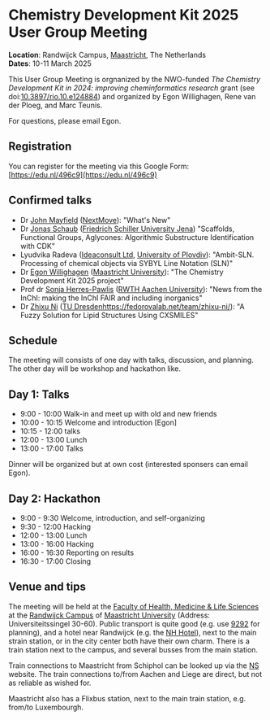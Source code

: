 # Chemistry Development Kit 2025 User Group Meeting

**Location**: Randwijck Campus, [Maastricht](https://en.wikipedia.org/wiki/Maastricht), The Netherlands <br />
**Dates**: 10-11 March 2025

This User Group Meeting is orgnanized by the NWO-funded _The Chemistry Development Kit in 2024: improving cheminformatics research_ grant
(see doi:[10.3897/rio.10.e124884](https://doi.org/10.3897/rio.10.e124884)) and organized by Egon Willighagen, Rene van der Ploeg, and Marc Teunis.

For questions, please email Egon.

## Registration

You can register for the meeting via this Google Form: [https://edu.nl/496c9](https://edu.nl/496c9)

## Confirmed talks

* Dr [John Mayfield](https://orcid.org/0000-0001-7730-2646) ([NextMove](https://www.nextmovesoftware.com/)): "What's New"
* Dr [Jonas Schaub](https://orcid.org/0000-0003-1554-6666) ([Friedrich Schiller University Jena](https://www.uni-jena.de/en/)) "Scaffolds, Functional Groups, Aglycones: Algorithmic Substructure Identification with CDK"
* Lyudvika Radeva ([Ideaconsult Ltd](https://www.ideaconsult.net/), [University of Plovdiv](https://uni-plovdiv.bg/en/)): "Ambit-SLN. Processing of chemical objects via SYBYL Line Notation (SLN)"
* Dr [Egon Willighagen](https://orcid.org/0000-0001-7542-0286) ([Maastricht University](https://www.maastrichtuniversity.nl/)): "The Chemistry Development Kit 2025 project"
* Prof dr [Sonja Herres-Pawlis](https://orcid.org/0000-0002-4354-4353) ([RWTH Aachen University](https://www.rwth-aachen.de/)): "News from the InChI: making the InChI FAIR and including inorganics"
* Dr [Zhixu Ni](https://orcid.org/0000-0003-3662-2621) ([TU Dresden](https://fedorovalab.net/team/zhixu-ni/)https://fedorovalab.net/team/zhixu-ni/): "A Fuzzy Solution for Lipid Structures Using CXSMILES"

## Schedule

The meeting will consists of one day with talks, discussion, and planning. The other day will be workshop and hackathon like.

## Day 1: Talks

* 9:00 - 10:00 Walk-in and meet up with old and new friends
* 10:00 - 10:15 Welcome and introduction [Egon]
* 10:15 - 12:00 talks
* 12:00 - 13:00 Lunch
* 13:00 - 17:00 Talks

Dinner will be organized but at own cost (interested sponsers can email Egon).

## Day 2: Hackathon

* 9:00 - 9:30 Welcome, introduction, and self-organizing
* 9:30 - 12:00 Hacking
* 12:00 - 13:00 Lunch
* 13:00 - 16:00 Hacking
* 16:00 - 16:30 Reporting on results
* 16:30 - 17:00 Closing

## Venue and tips

The meeting will be held at the [Faculty of Health, Medicine & Life Sciences](https://www.google.com/maps/place/Faculty+of+Health,+Medicine+%26+Life+Sciences+-+Maastricht+University/@50.8357256,5.7163979,18.06z/data=!4m6!3m5!1s0x47c0e98471f9df77:0x469545144e970532!8m2!3d50.8364416!4d5.716634!16s%2Fg%2F11cs9yvwcq?entry=ttu&g_ep=EgoyMDI1MDEyMi4wIKXMDSoASAFQAw%3D%3D)
at the [Randwijck Campus](https://www.maastrichtuniversity.nl/file/randwyckcampuspdf)
of [Maastricht University](https://www.maastrichtuniversity.nl/) (Address: Universiteitssingel 30-60).
Public transport is quite good (e.g. use [9292](https://9292.nl/en/) for planning),
and a hotel near Randwijck (e.g. the [NH Hotel](https://www.nh-hotels.com/en/hotel/nh-maastricht/map)),
next to the main strain station, or in the city center both have their own charm. There is a train station
next to the campus, and several busses from the main station.

Train connections to Maastricht from Schiphol can be looked up via the [NS](https://ns.nl/) website.
The train connections to/from Aachen and Liege are direct, but not as reliable as wished for.

Maastricht also has a Flixbus station, next to the main train station, e.g. from/to Luxembourgh.
